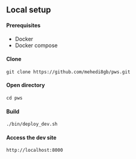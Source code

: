 ## Local setup

#### Prerequisites
 - Docker
 - Docker compose

#### Clone
```
git clone https://github.com/mehedi8gb/pws.git
```
#### Open directory
```
cd pws
```
#### Build
```
./bin/deploy_dev.sh
```

#### Access the dev site
```
http://localhost:8000
```

